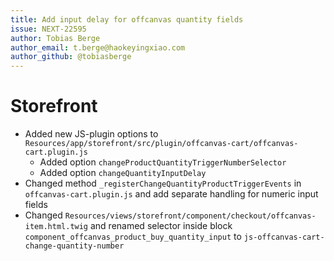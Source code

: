 ```yaml
---
title: Add input delay for offcanvas quantity fields
issue: NEXT-22595
author: Tobias Berge
author_email: t.berge@haokeyingxiao.com
author_github: @tobiasberge
---
```

# Storefront
* Added new JS-plugin options to `Resources/app/storefront/src/plugin/offcanvas-cart/offcanvas-cart.plugin.js`
    * Added option `changeProductQuantityTriggerNumberSelector`
    * Added option `changeQuantityInputDelay`
* Changed method `_registerChangeQuantityProductTriggerEvents` in `offcanvas-cart.plugin.js` and add separate handling for numeric input fields
* Changed `Resources/views/storefront/component/checkout/offcanvas-item.html.twig` and renamed selector inside block `component_offcanvas_product_buy_quantity_input` to `js-offcanvas-cart-change-quantity-number`
